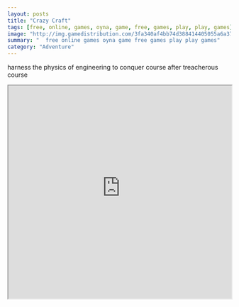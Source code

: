 ```yaml
---
layout: posts
title: "Crazy Craft"
tags: [free, online, games, oyna, game, free, games, play, play, games]
image: "http://img.gamedistribution.com/3fa340af4bb74d388414405055a6a370.jpg"
summary: "  free online games oyna game free games play play games"
category: "Adventure"
---
```


harness the physics of engineering to conquer course after treacherous course

<iframe width="100%" height="480px;" src="http://flash.gamedistribution.com?game=3fa340af4bb74d388414405055a6a370"></iframe>
